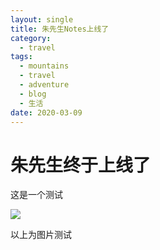 ```yaml
---
layout: single
title: 朱先生Notes上线了
category: 
  - travel
tags:
  - mountains
  - travel
  - adventure
  - blog
  - 生活
date: 2020-03-09
---
```


# 朱先生终于上线了

这是一个测试

![](http://www.huapocket.com/img/hello-world.jpg)

以上为图片测试
